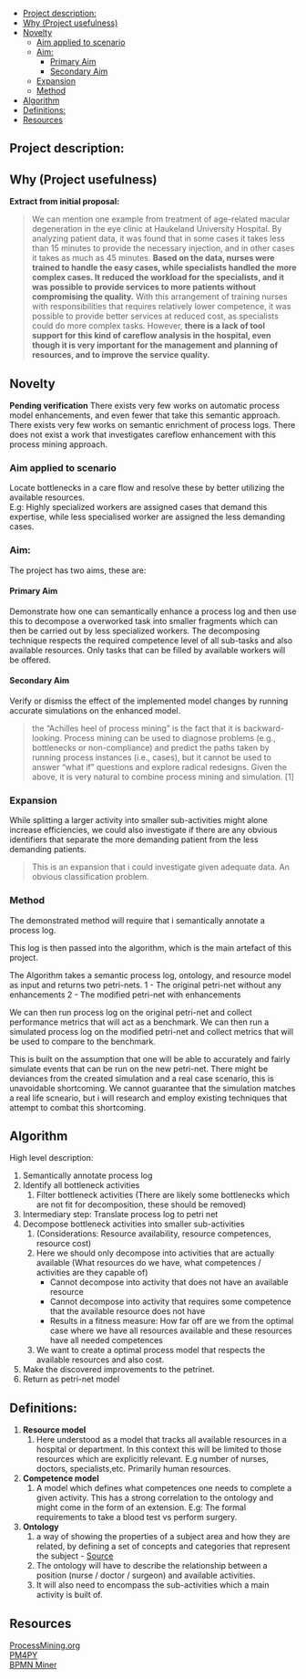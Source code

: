 - [Project description:](#project-description)
- [Why (Project usefulness)](#why-project-usefulness)
- [Novelty](#novelty)
  - [Aim applied to scenario](#aim-applied-to-scenario)
  - [Aim:](#aim)
    - [Primary Aim](#primary-aim)
    - [Secondary Aim](#secondary-aim)
  - [Expansion](#expansion)
  - [Method](#method)
- [Algorithm](#algorithm)
- [Definitions:](#definitions)
- [Resources](#resources)

## Project description:

## Why (Project usefulness)

**Extract from initial proposal:**

> We can mention one example from treatment of age-related macular degeneration in the eye clinic at Haukeland University Hospital. By analyzing patient data, it was found that in some cases it takes less than 15 minutes to provide the necessary injection, and in other cases it takes as much as 45 minutes. **Based on the data, nurses were trained to handle the easy cases, while specialists handled the more complex cases. It reduced the workload for the specialists, and it was possible to provide services to more patients without compromising the quality.** With this arrangement of training nurses with responsibilities that requires relatively lower competence, it was possible to provide better services at reduced cost, as specialists could do more complex tasks. However, **there is a lack of tool support for this kind of careflow analysis in the hospital, even though it is very important for the management and planning of resources, and to improve the service quality.**

## Novelty 
**Pending verification**
There exists very few works on automatic process model enhancements, and even fewer that take this semantic approach.
There exists very few works on semantic enrichment of process logs.
There does not exist a work that investigates careflow enhancement with this process mining approach.  



### Aim applied to scenario

Locate bottlenecks in a care flow and resolve these by better utilizing the available resources.  
E.g: Highly specialized workers are assigned cases that demand this expertise, while less specialised worker are assigned the less demanding cases.


### Aim:

The project has two aims, these are:

#### Primary Aim

Demonstrate how one can semantically enhance a process log and then use this to decompose a overworked task into smaller fragments which can then be carried out by less specialized workers. The decomposing technique respects the required competence level of all sub-tasks and also available resources. Only tasks that can be filled by available workers will be offered.

#### Secondary Aim

Verify or dismiss the effect of the implemented model changes by running accurate simulations on the enhanced model.

> the “Achilles heel of process mining” is the fact that it is backward-looking. Process mining can be used to diagnose problems (e.g., bottlenecks or non-compliance) and predict the paths taken by running process instances (i.e., cases), but it cannot be used to answer “what if” questions and explore radical redesigns. Given the above, it is very natural to combine process mining and simulation. [1]


### Expansion

While splitting a larger activity into smaller sub-activities might alone increase efficiencies, we could also investigate if there are any obvious identifiers that separate the more demanding patient from the less demanding patients. 

> This is an expansion that i could investigate given adequate data. An obvious classification problem.

### Method

The demonstrated method will require that i semantically annotate a process log. 

This log is then passed into the algorithm, which is the main artefact of this project.

The Algorithm takes a semantic process log, ontology, and resource model as input and returns two petri-nets.
1 - The original petri-net without any enhancements
2 - The modified petri-net with enhancements

We can then run process log on the original petri-net and collect performance metrics that will act as a benchmark.
We can then run a simulated process log on the modified petri-net and collect metrics that will be used to compare to the benchmark.

This is built on the assumption that one will be able to accurately and fairly simulate events that can be run on the new petri-net. There might be deviances from the created simulation and a real case scenario, this is unavoidable shortcoming. We cannot guarantee that the simulation matches a real life scneario, but i will research and employ existing techniques that attempt to combat this shortcoming.
 

## Algorithm
High level description:

1. Semantically annotate process log
2. Identify all bottleneck activities
   1.  Filter bottleneck activities (There are likely some bottlenecks which are not fit for decomposition, these should be removed)
3.  Intermediary step: Translate process log to petri net
4.  Decompose bottleneck activities into smaller sub-activities 
    1.  (Considerations: Resource availability, resource competences, resource cost)
    2.  Here we should only decompose into activities that are actually available (What resources do we have, what competences / activities are they capable of) 
         - Cannot decompose into activity that does not have an available resource 
         - Cannot decompose into activity that requires some competence that the available resource does not have
         -  Results in a fitness measure: How far off are we from the optimal case where we have all resources available and these resources have all needed competences
    3.  We want to create a optimal process model that respects the available resources and also cost.
5.  Make the discovered improvements to the petrinet.
6.  Return as petri-net model

 

## Definitions:

1. **Resource model**
   1. Here understood as a model that tracks all available resources in a hospital or department. In this context this will be limited to those resources which are explicitly relevant. E.g number of nurses, doctors, specialists,etc. Primarily human resources.
2. **Competence model**
   1. A model which defines what competences one needs to complete a given activity. This has a strong correlation to the ontology and might come in the form of an extension. E.g: The formal requirements to take a blood test vs perform surgery.
3. **Ontology**
   1. a way of showing the properties of a subject area and how they are related, by defining a set of concepts and categories that represent the subject - [Source](<https://en.wikipedia.org/wiki/Ontology_(information_science)>)
   2. The ontology will have to describe the relationship between a position (nurse / doctor / surgeon) and available activities.
   3. It will also need to encompass the sub-activities which a main activity is built of.

## Resources

[ProcessMining.org](<https://[github.com/camunda](http://processmining.org/)>)  
[PM4PY](https://pm4py.fit.fraunhofer.de/)  
[BPMN Miner](https://github.com/hpl002/BPMN-Miner)

 

 